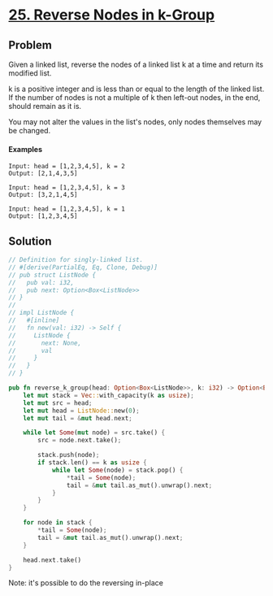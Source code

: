 # [25. Reverse Nodes in k-Group](https://leetcode.com/problems/reverse-nodes-in-k-group/)

## Problem

Given a linked list, reverse the nodes of a linked list k at a time and return
its modified list.

k is a positive integer and is less than or equal to the length of the linked
list. If the number of nodes is not a multiple of k then left-out nodes, in the
end, should remain as it is.

You may not alter the values in the list's nodes, only nodes themselves may be
changed.

#### Examples

```text
Input: head = [1,2,3,4,5], k = 2
Output: [2,1,4,3,5]
```

```text
Input: head = [1,2,3,4,5], k = 3
Output: [3,2,1,4,5]
```

```text
Input: head = [1,2,3,4,5], k = 1
Output: [1,2,3,4,5]
```

## Solution

```rust
// Definition for singly-linked list.
// #[derive(PartialEq, Eq, Clone, Debug)]
// pub struct ListNode {
//   pub val: i32,
//   pub next: Option<Box<ListNode>>
// }
// 
// impl ListNode {
//   #[inline]
//   fn new(val: i32) -> Self {
//     ListNode {
//       next: None,
//       val
//     }
//   }
// }

pub fn reverse_k_group(head: Option<Box<ListNode>>, k: i32) -> Option<Box<ListNode>> {
    let mut stack = Vec::with_capacity(k as usize);
    let mut src = head;
    let mut head = ListNode::new(0);
    let mut tail = &mut head.next;

    while let Some(mut node) = src.take() {
        src = node.next.take();

        stack.push(node);
        if stack.len() == k as usize {
            while let Some(node) = stack.pop() {
                *tail = Some(node);
                tail = &mut tail.as_mut().unwrap().next;
            }
        }
    }

    for node in stack {
        *tail = Some(node);
        tail = &mut tail.as_mut().unwrap().next;
    }

    head.next.take()
}
```

Note: it's possible to do the reversing in-place
